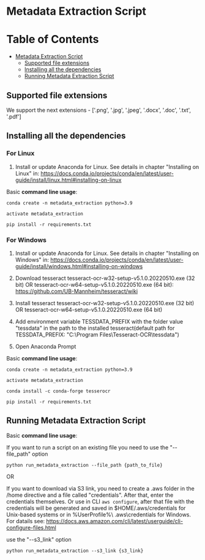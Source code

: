 # Metadata Extraction Script

Table of Contents
=================

* [Metadata Extraction Script](#metadata-extraction-script)
   * [Supported file extensions](#supported-file-extensions)
   * [Installing all the dependencies](#Installing-all-the-dependencies)
   * [Running Metadata Extraction Script](#running-metadata-extraction-script)


## Supported file extensions

We support the next extensions - ['.png', '.jpg', '.jpeg', '.docx', '.doc', '.txt', '.pdf']

## Installing all the dependencies

### For Linux

1. Install or update Anaconda for Linux. See details in chapter "Installing on Linux" in: https://docs.conda.io/projects/conda/en/latest/user-guide/install/linux.html#installing-on-linux

Basic **command line usage**:

	conda create -n metadata_extraction python=3.9
	
	activate metadata_extraction
	
	pip install -r requirements.txt
	
### For Windows

1. Install or update Anaconda for Linux. See details in chapter "Installing on Windows" in: https://docs.conda.io/projects/conda/en/latest/user-guide/install/windows.html#installing-on-windows

2. Download tesseract tesseract-ocr-w32-setup-v5.1.0.20220510.exe (32 bit) OR tesseract-ocr-w64-setup-v5.1.0.20220510.exe (64 bit): https://github.com/UB-Mannheim/tesseract/wiki

3. Install tesseract tesseract-ocr-w32-setup-v5.1.0.20220510.exe (32 bit) OR tesseract-ocr-w64-setup-v5.1.0.20220510.exe (64 bit)

4. Add environment variable TESSDATA_PREFIX with the folder value "tessdata" in the path to the installed tesseract(default path for TESSDATA_PREFIX: "C:\Program Files\Tesseract-OCR\tessdata")

5. Open Anaconda Prompt

Basic **command line usage**:

	conda create -n metadata_extraction python=3.9
	
	activate metadata_extraction
	
	conda install -c conda-forge tesserocr
	
	pip install -r requirements.txt


## Running Metadata Extraction Script

Basic **command line usage**:
    
If you want to run a script on an existing file you need to use the "--file_path" option
	
	python run_metadata_extraction --file_path {path_to_file}
	
OR

If you want to download via S3 link, you need to create a .aws folder in the /home directive and a file called "credentials". After that, enter the credentials themselves. Or use in CLI `aws configure`, after that file with the credentials will be generated and saved in $HOME/.aws/credentials for Unix-based systems or in %UserProfile%\ .aws\credentials for Windows.
For datails see:
https://docs.aws.amazon.com/cli/latest/userguide/cli-configure-files.html

use the "--s3_link" option

	python run_metadata_extraction --s3_link {s3_link}

